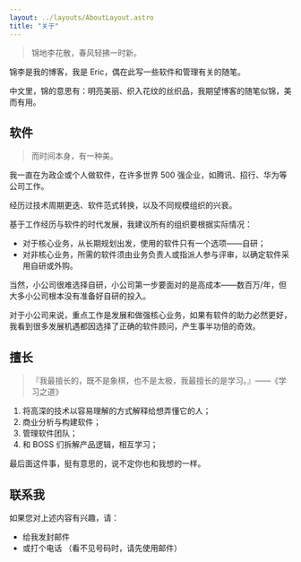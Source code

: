 ```yaml
---
layout: ../layouts/AboutLayout.astro
title: "关于"
---
```


> 锦地李花散，春风轻拂一时新。

锦李是我的博客，我是 Eric，偶在此写一些软件和管理有关的随笔。

中文里，锦的意思有：明亮美丽、织入花纹的丝织品，我期望博客的随笔似锦，美而有用。

## 软件

> 而时间本身，有一种美。

我一直在为政企或个人做软件，在许多世界 500 强企业，如腾讯、招行、华为等公司工作。

经历过技术周期更迭、软件范式转换，以及不同规模组织的兴衰。

基于工作经历与软件的时代发展，我建议所有的组织要根据实际情况：

* 对于核心业务，从长期规划出发，使用的软件只有一个选项——自研；
* 对非核心业务，所需的软件须由业务负责人或指派人参与评审，以确定软件采用自研或外购。

当然，小公司很难选择自研，小公司第一步要面对的是高成本——数百万/年，但大多小公司根本没有准备好自研的投入。

对于小公司来说，重点工作是发展和做强核心业务，如果有软件的助力必然更好，我看到很多发展机遇都因选择了正确的软件顾问，产生事半功倍的奇效。

## 擅长

> 『我最擅长的，既不是象棋，也不是太极，我最擅长的是学习。』——《学习之道》

1. 将高深的技术以容易理解的方式解释给想弄懂它的人；
2. 商业分析与构建软件；
3. 管理软件团队；
4. 和 BOSS 们拆解产品逻辑，相互学习；

最后面这件事，挺有意思的，说不定你也和我想的一样。

## 联系我

如果您对上述内容有兴趣，请：

* 给我发封邮件 <span class="email"></span> 
* 或打个电话 <span class="mobile"></span><span class="text-gray-400">（看不见号码时，请先使用邮件）</span>

<script is:inline>
Array.prototype.slice.call(document.querySelectorAll('.email'), 0).forEach(el => {
    el.innerText = ['likun.sg', '@', 'gmail.com'].join('');
});

Array.prototype.slice.call(document.querySelectorAll('.mobile'), 0).forEach(el => {
    el.innerText = ['MTc3M', 'jI4MT', 'c3ODA='].join('');
});
</script>
